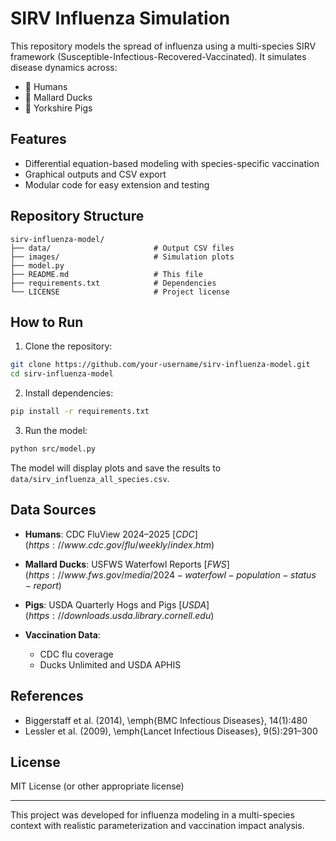 # SIRV Influenza Simulation

This repository models the spread of influenza using a multi-species SIRV framework (Susceptible-Infectious-Recovered-Vaccinated). It simulates disease dynamics across:

* 🧍 Humans
* 🦆 Mallard Ducks
* 🐖 Yorkshire Pigs

##  Features

* Differential equation-based modeling with species-specific vaccination
* Graphical outputs and CSV export
* Modular code for easy extension and testing

## Repository Structure

```
sirv-influenza-model/
├── data/                       # Output CSV files
├── images/                     # Simulation plots 
├── model.py   
├── README.md                   # This file
├── requirements.txt            # Dependencies
└── LICENSE                     # Project license 
```

##  How to Run

1. Clone the repository:

```bash
git clone https://github.com/your-username/sirv-influenza-model.git
cd sirv-influenza-model
```

2. Install dependencies:

```bash
pip install -r requirements.txt
```

3. Run the model:

```bash
python src/model.py
```

The model will display plots and save the results to `data/sirv_influenza_all_species.csv`.

##  Data Sources

* **Humans**: CDC FluView 2024–2025 $[CDC](https://www.cdc.gov/flu/weekly/index.htm)$
* **Mallard Ducks**: USFWS Waterfowl Reports $[FWS](https://www.fws.gov/media/2024-waterfowl-population-status-report)$
* **Pigs**: USDA Quarterly Hogs and Pigs $[USDA](https://downloads.usda.library.cornell.edu)$
* **Vaccination Data**:

  * CDC flu coverage
  * Ducks Unlimited and USDA APHIS

##  References

* Biggerstaff et al. (2014), \emph{BMC Infectious Diseases}, 14(1):480
* Lessler et al. (2009), \emph{Lancet Infectious Diseases}, 9(5):291–300

## License

MIT License (or other appropriate license)

---

This project was developed for influenza modeling in a multi-species context with realistic parameterization and vaccination impact analysis.
